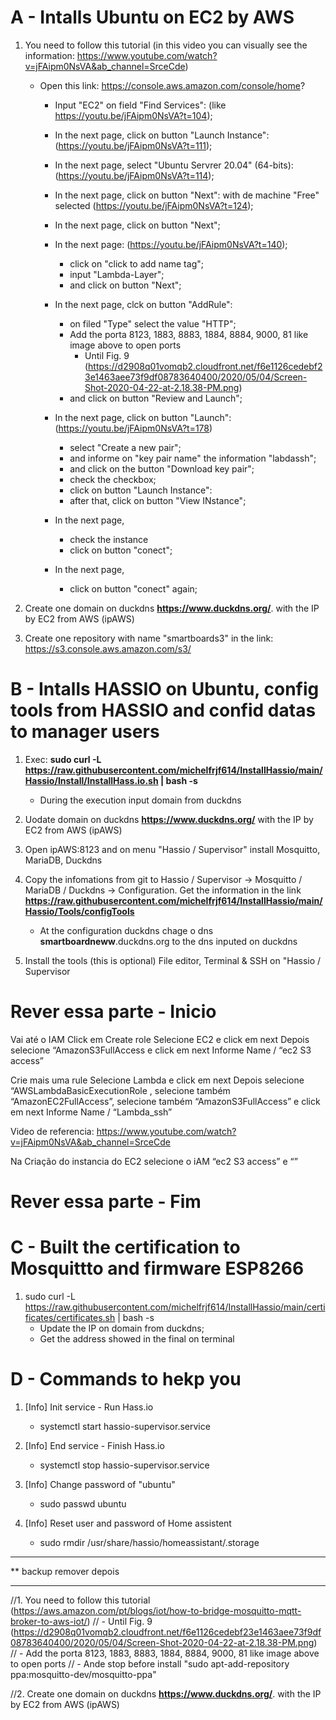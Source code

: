 # A - Intalls Ubuntu on EC2 by AWS
1. You need to follow this tutorial (in this video you can visually see the information: https://www.youtube.com/watch?v=jFAipm0NsVA&ab_channel=SrceCde)
   - Open this link: https://console.aws.amazon.com/console/home?
      - Input "EC2" on field "Find Services": (like https://youtu.be/jFAipm0NsVA?t=104);
      - In the next page, click on button "Launch Instance": (https://youtu.be/jFAipm0NsVA?t=111);
      - In the next page, select "Ubuntu Servrer 20.04" (64-bits): (https://youtu.be/jFAipm0NsVA?t=114);
      - In the next page, click on button "Next": with de machine "Free" selected (https://youtu.be/jFAipm0NsVA?t=124);
      - In the next page, click on button "Next";
      - In the next page: (https://youtu.be/jFAipm0NsVA?t=140);
         - click on "click to add name tag";
         - input "Lambda-Layer";
         - and click on button "Next";
      - In the next page, clck on button "AddRule":
         - on filed "Type" select the value "HTTP";
         - Add the porta 8123, 1883, 8883, 1884, 8884, 9000, 81 like image above to open ports
            - Until Fig. 9 (https://d2908q01vomqb2.cloudfront.net/f6e1126cedebf23e1463aee73f9df08783640400/2020/05/04/Screen-Shot-2020-04-22-at-2.18.38-PM.png)
         - and click on button "Review and Launch";
         
      - In the next page, click on button "Launch": (https://youtu.be/jFAipm0NsVA?t=178)
         - select "Create a new pair";
         - and informe on "key pair name" the information "labdassh";
         - and click on the button "Download key pair";
         - check the checkbox;
         - click on button "Launch Instance":
         - after that, click on button "View INstance";
      - In the next page, 
        - check the instance 
        - click on button "conect";
      - In the next page, 
        - click on button "conect" again;

2. Create one domain on duckdns **https://www.duckdns.org/**. with the IP by EC2 from AWS (ipAWS)

3. Create one repository with name "smartboards3" in the link: https://s3.console.aws.amazon.com/s3/


# B - Intalls HASSIO on Ubuntu, config tools from HASSIO and confid datas to manager users

1. Exec: **sudo curl -L https://raw.githubusercontent.com/michelfrjf614/InstallHassio/main/Hassio/Install/InstallHass.io.sh | bash -s**
   - During the execution input domain from duckdns

2. Uodate domain on duckdns **https://www.duckdns.org/** with the IP by EC2 from AWS (ipAWS)

3. Open ipAWS:8123 and on menu "Hassio / Supervisor" install Mosquitto, MariaDB, Duckdns

4. Copy the infomations from git to Hassio / Supervisor -> Mosquitto / MariaDB / Duckdns -> Configuration. Get the information in the link **https://raw.githubusercontent.com/michelfrjf614/InstallHassio/main/Hassio/Tools/configTools** 
   - At the configuration duckdns chage o dns **smartboardneww**.duckdns.org to the dns inputed on duckdns


5. Install the tools (this is optional) File editor, Terminal & SSH on "Hassio / Supervisor




# Rever essa parte - Inicio

Vai até o IAM 
Click em Create role
  Selecione EC2  e click em next
  Depois selecione “AmazonS3FullAccess  e click em next
  Informe Name / “ec2 S3 access”

Crie mais uma rule 
  Selecione Lambda  e click em next
  Depois selecione “AWSLambdaBasicExecutionRole , selecione também “AmazonEC2FullAccess”, selecione também “AmazonS3FullAccess” e click em next
  Informe Name / “Lambda_ssh”

Video de referencia: https://www.youtube.com/watch?v=jFAipm0NsVA&ab_channel=SrceCde

Na Criação do instancia do EC2 selecione o iAM “ec2 S3 access” e “”

# Rever essa parte - Fim




# C - Built the certification to Mosquittto and firmware ESP8266

1. sudo curl -L https://raw.githubusercontent.com/michelfrjf614/InstallHassio/main/certificates/certificates.sh | bash -s
   - Update the IP on domain from duckdns;
   - Get the address showed in the final on terminal 

# D - Commands to hekp you

1. [Info] Init service - Run Hass.io
   - systemctl start hassio-supervisor.service

2. [Info] End service -  Finish Hass.io
   - systemctl stop hassio-supervisor.service

3. [Info] Change password of "ubuntu"
   - sudo passwd ubuntu

4. [Info] Reset user and password of Home assistent
   - sudo rmdir /usr/share/hassio/homeassistant/.storage 








*****************************************
** backup remover depois 
*****************************************
//1. You need to follow this tutorial (https://aws.amazon.com/pt/blogs/iot/how-to-bridge-mosquitto-mqtt-broker-to-aws-iot/)
//   - Until Fig. 9 (https://d2908q01vomqb2.cloudfront.net/f6e1126cedebf23e1463aee73f9df08783640400/2020/05/04/Screen-Shot-2020-04-22-at-2.18.38-PM.png)
//     - Add the porta 8123, 1883, 8883, 1884, 8884, 9000, 81 like image above to open ports
//   - Ande stop before install "sudo apt-add-repository ppa:mosquitto-dev/mosquitto-ppa"

//2. Create one domain on duckdns **https://www.duckdns.org/**. with the IP by EC2 from AWS (ipAWS)
